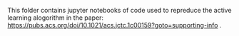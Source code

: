 This folder contains jupyter notebooks of code used to repreduce the active learning alogorithm in the paper: https://pubs.acs.org/doi/10.1021/acs.jctc.1c00159?goto=supporting-info .

